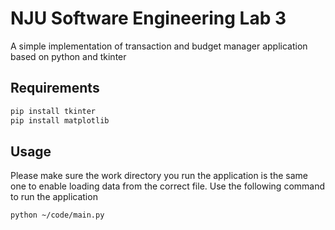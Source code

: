 # NJU Software Engineering Lab 3
A simple implementation of transaction and budget manager application based on python and tkinter

## Requirements
```bash
pip install tkinter
pip install matplotlib
```

## Usage
Please make sure the work directory you run the application is the same one to enable loading data from the correct file.
Use the following command to run the application
```bash
python ~/code/main.py
```